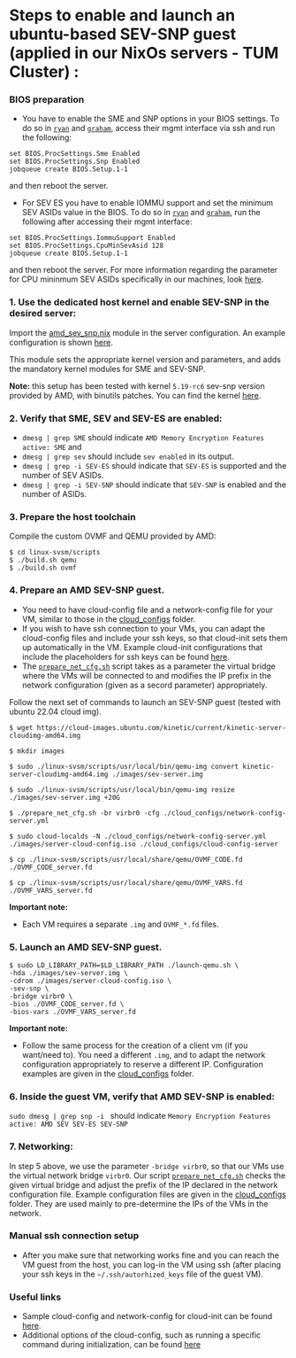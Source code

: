 # Steps to enable and launch an ubuntu-based SEV-SNP guest (applied in our NixOs servers - TUM Cluster) :

### BIOS preparation
- You have to enable the SME and SNP options in your BIOS settings.
To do so in [`ryan`](https://github.com/TUM-DSE/doctor-cluster-config/blob/master/docs/hosts/ryan.md) and 
[`graham`](https://github.com/TUM-DSE/doctor-cluster-config/blob/master/docs/hosts/graham.md),
access their mgmt interface via ssh and run the following:
```
set BIOS.ProcSettings.Sme Enabled
set BIOS.ProcSettings.Snp Enabled
jobqueue create BIOS.Setup.1-1
```
and then reboot the server.
- For SEV ES you have to enable IOMMU support and set the minimum SEV ASIDs value in the BIOS.
To do so in [`ryan`](https://github.com/TUM-DSE/doctor-cluster-config/blob/master/docs/hosts/ryan.md) and 
[`graham`](https://github.com/TUM-DSE/doctor-cluster-config/blob/master/docs/hosts/graham.md), 
run the following after accessing their mgmt interface:
```
set BIOS.ProcSettings.IommuSupport Enabled
set BIOS.ProcSettings.CpuMinSevAsid 128
jobqueue create BIOS.Setup.1-1
```
and then reboot the server.
For more information regarding the parameter for CPU mininmum SEV ASIDs specifically in our machines,
look [here](https://www.dell.com/support/manuals/en-us/idrac9-lifecycle-controller-v4.x-series/idrac_4.00.00.00_racadm_ar_referenceguide/bios.procsettings.cpuminsevasid-(read-or-write)?guid=guid-4bdaeaa7-d054-4fd1-bd84-0cd71d7aec1e&lang=en-us).

### 1. Use the dedicated host kernel and enable SEV-SNP in the desired server:
Import the [amd_sev_snp.nix](https://github.com/TUM-DSE/doctor-cluster-config/blob/master/modules/amd_sev_snp.nix) module in the server configuration. 
An example configuration is shown [here](https://github.com/TUM-DSE/doctor-cluster-config/blob/master/hosts/ryan.nix). 

This module sets the appropriate kernel version and parameters, and adds the mandatory kernel modules for SME and SEV-SNP.

**Note:** this setup has been tested with kernel `5.19-rc6` sev-snp version provided by AMD, with binutils patches.
You can find the kernel [here](https://github.com/mmisono/linux/tree/sev-snp-iommu-avic_5.19-rc6_v4-dev).

### 2. Verify that SME, SEV and SEV-ES are enabled:
- `dmesg | grep SME` should indicate `AMD Memory Encryption Features active: SME` and
- `dmesg | grep sev` should include `sev enabled` in its output.
- `dmesg | grep -i SEV-ES` should indicate that `SEV-ES` is supported and the number of SEV ASIDs.
- `dmesg | grep -i SEV-SNP` should indicate that `SEV-SNP` is enabled and the number of ASIDs.

### 3. Prepare the host toolchain
Compile the custom OVMF and QEMU provided by AMD:
```
$ cd linux-svsm/scripts
$ ./build.sh qemu
$ ./build.sh ovmf
```

### 4. Prepare an AMD SEV-SNP guest.
- You need to have cloud-config file and a network-config file for your VM, similar to those in the [cloud_configs](./cloud_configs/) folder.
- If you wish to have ssh connection to your VMs, you can adapt the cloud-config files and include your ssh keys, so that cloud-init sets them up automatically in the VM. Example cloud-init configurations that include the placeholders for ssh keys can be found [here](./cloud_configs/).
- The [`prepare_net_cfg.sh`](./prepare_net_cfg.sh) script takes as a parameter the virtual bridge where the VMs will be connected to and modifies the IP prefix in the network configuration (given as a secord parameter) appropriately.

Follow the next set of commands to launch an SEV-SNP guest (tested with ubuntu 22.04 cloud img).
```
$ wget https://cloud-images.ubuntu.com/kinetic/current/kinetic-server-cloudimg-amd64.img 

$ mkdir images

$ sudo ./linux-svsm/scripts/usr/local/bin/qemu-img convert kinetic-server-cloudimg-amd64.img ./images/sev-server.img

$ sudo ./linux-svsm/scripts/usr/local/bin/qemu-img resize ./images/sev-server.img +20G 

$ ./prepare_net_cfg.sh -br virbr0 -cfg ./cloud_configs/network-config-server.yml

$ sudo cloud-localds -N ./cloud_configs/network-config-server.yml ./images/server-cloud-config.iso ./cloud_configs/cloud-config-server

$ cp ./linux-svsm/scripts/usr/local/share/qemu/OVMF_CODE.fd ./OVMF_CODE_server.fd

$ cp ./linux-svsm/scripts/usr/local/share/qemu/OVMF_VARS.fd ./OVMF_VARS_server.fd
```

**Important note:** 
- Each VM requires a separate `.img` and `OVMF_*.fd` files.

### 5. Launch an AMD SEV-SNP guest.
```
$ sudo LD_LIBRARY_PATH=$LD_LIBRARY_PATH ./launch-qemu.sh \
-hda ./images/sev-server.img \
-cdrom ./images/server-cloud-config.iso \
-sev-snp \
-bridge virbr0 \
-bios ./OVMF_CODE_server.fd \
-bios-vars ./OVMF_VARS_server.fd
```

**Important note:** 
- Follow the same process for the creation of a client vm (if you want/need to).
You need a different `.img`, and to adapt the network configuration appropriately to reserve a different IP.
Configuration examples are given in the [cloud_configs](./cloud_configs/) folder.

### 6. Inside the guest VM, verify that AMD SEV-SNP is enabled:
`sudo dmesg | grep snp -i ` should indicate `Memory Encryption Features active: AMD SEV SEV-ES SEV-SNP`

### 7. Networking: 
In step 5 above, we use the parameter `-bridge virbr0`, so that our VMs use the virtual network bridge `virbr0`. 
Our script [`prepare_net_cfg.sh`](./prepare_net_cfg.sh) checks the given virtual bridge and adjust the prefix of the IP declared in the network configuration file. Example configuration files are given in the [cloud_configs](./cloud_configs/) folder. They are used mainly to pre-determine the IPs of the VMs in the network.

### Manual ssh connection setup
- After you make sure that networking works fine and you can reach the VM guest from the host, you can log-in the VM using ssh (after placing your ssh keys in the `~/.ssh/autorhized_keys` file of the guest VM).

### Useful links
- Sample cloud-config and network-config for cloud-init can be found [here](https://gist.github.com/itzg/2577205f2036f787a2bd876ae458e18e).
- Additional options of the cloud-config, such as running a specific command during initialization, can be found [here](https://www.digitalocean.com/community/tutorials/how-to-use-cloud-config-for-your-initial-server-setup)